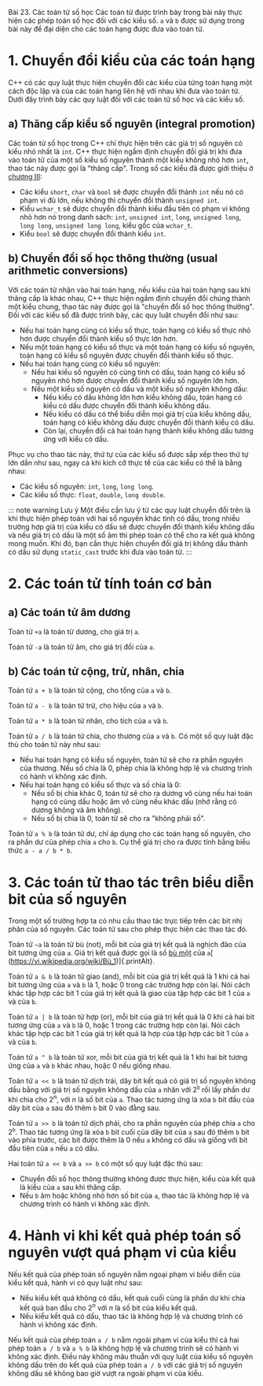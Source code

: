 Bài 23. Các toán tử số học
Các toán tử được trình bày trong bài này thực hiện các phép toán số học đối với các kiểu số. `a` và `b` được sử dụng
trong bài này để đại diện cho các toán hạng được đưa vào toán tử.

# 1. Chuyển đổi kiểu của các toán hạng

C++ có các quy luật thực hiện chuyển đổi các kiểu của từng toán hạng một cách độc lập và của các toán hạng liên hệ với
nhau khi đưa vào toán tử. Dưới đây trình bày các quy luật đối với các toán tử số học và các kiểu số.

## a) Thăng cấp kiểu số nguyên (integral promotion)

Các toán tử số học trong C++ chỉ thực hiện trên các giá trị số nguyên có kiểu nhỏ nhất là `int`. C++ thực hiện ngầm định
chuyển đổi giá trị khi đưa vào toán tử của một số kiểu số nguyên thành một kiểu không nhỏ hơn `int`, thao tác này được
gọi là "thăng cấp". Trong số các kiểu đã được giới thiệu ở [chương III](!4.0):

- Các kiểu `short`, `char` và `bool` sẽ được chuyển đổi thành `int` nếu nó có phạm vi đủ lớn, nếu không thì chuyển đổi
  thành `unsigned int`.
- Kiểu `wchar_t` sẽ được chuyển đổi thành kiểu đầu tiên có phạm vi không nhỏ hơn nó trong danh sách: `int`, `unsigned
  int`, `long`, `unsigned long`, `long long`, `unsigned long long`, kiểu gốc của `wchar_t`.
- Kiểu `bool` sẽ được chuyển đổi thành kiểu `int`.

## b) Chuyển đổi số học thông thường (usual arithmetic conversions)

Với các toán tử nhận vào hai toán hạng, nếu kiểu của hai toán hạng sau khi thăng cấp là khác nhau, C++ thực hiện ngầm
định chuyển đổi chúng thành một kiểu chung, thao tác này được gọi là "chuyển đổi số học thông thường". Đối với các kiểu
số đã được trình bày, các quy luật chuyển đổi như sau:

- Nếu hai toán hạng cùng có kiểu số thực, toán hạng có kiểu số thực nhỏ hơn được chuyển đổi thành kiểu số thực lớn hơn.
- Nếu một toán hạng có kiểu số thực và một toán hạng có kiểu số nguyên, toán hạng có kiểu số nguyên được chuyển đổi
  thành kiểu số thực.
- Nếu hai toán hạng cùng có kiểu số nguyên:
  - Nếu hai kiểu số nguyên có cùng tính có dấu, toán hạng có kiểu số nguyên nhỏ hơn được chuyển đổi thành kiểu số nguyên
  	lớn hơn.
  - Nếu một kiểu số nguyên có dấu và một kiểu số nguyên không dấu:
	- Nếu kiểu có dấu không lớn hơn kiểu không dấu, toán hạng có kiểu có dấu được chuyển đổi thành kiểu không dấu.
	- Nếu kiểu có dấu có thể biểu diễn mọi giá trị của kiểu không dấu, toán hạng có kiểu không dấu được chuyển đổi thành
	  kiểu có dấu.
	- Còn lại, chuyển đổi cả hai toán hạng thành kiểu không dấu tương ứng với kiểu có dấu.

Phục vụ cho thao tác này, thứ tự của các kiểu số được sắp xếp theo thứ tự lớn dần như sau, ngay cả khi kích cỡ thực tế
của các kiểu có thể là bằng nhau:

- Các kiểu số nguyên: `int`, `long`, `long long`.
- Các kiểu số thực: `float`, `double`, `long double`.

::: note warning Lưu ý
Một điều cần lưu ý từ các quy luật chuyển đổi trên là khi thực hiện phép toán với hai số nguyên khác tính có dấu, trong
nhiều trường hợp giá trị của kiểu có dấu sẽ được chuyển đổi thành kiểu không dấu và nếu giá trị có dấu là một số âm thì
phép toán có thể cho ra kết quả không mong muốn. Khi đó, bạn cần thực hiện chuyển đổi giá trị không dấu thành có dấu sử
dụng `static_cast` trước khi đưa vào toán tử.
:::

# 2. Các toán tử tính toán cơ bản

## a) Các toán tử âm dương

Toán tử `+a` là toán tử dương, cho giá trị `a`.

Toán tử `-a` là toán tử âm, cho giá trị đối của `a`.

## b) Các toán tử cộng, trừ, nhân, chia

Toán tử `a + b` là toán tử cộng, cho tổng của `a` và `b`.

Toán tử `a - b` là toán tử trừ, cho hiệu của `a` và `b`.

Toán tử `a * b` là toán tử nhân, cho tích của `a` và `b`.

Toán tử `a / b` là toán tử chia, cho thương của `a` và `b`. Có một số quy luật đặc thù cho toán tử này như sau:

- Nếu hai toán hạng có kiểu số nguyên, toán tử sẽ cho ra phần nguyên của thương. Nếu số chia là 0, phép chia là không
  hợp lệ và chương trình có hành vi không xác định.
- Nếu hai toán hạng có kiểu số thực và số chia là 0:
  - Nếu số bị chia khác 0, toán tử sẽ cho ra dương vô cùng nếu hai toán hạng có cùng dấu hoặc âm vô cùng nếu khác dấu
    (nhớ rằng có dương không và âm không).
  - Nếu số bị chia là 0, toán tử sẽ cho ra "không phải số".

Toán tử `a % b` là toán tử dư, chỉ áp dụng cho các toán hạng số nguyên, cho ra phần dư của phép chia `a` cho `b`. Cụ thể
giá trị cho ra được tính bằng biểu thức `a - a / b * b`.

# 3. Các toán tử thao tác trên biểu diễn bit của số nguyên

Trong một số trường hợp ta có nhu cầu thao tác trực tiếp trên các bit nhị phân của số nguyên. Các toán tử sau cho phép
thực hiện các thao tác đó.

Toán tử `~a` là toán tử bù (not), mỗi bit của giá trị kết quả là nghịch đảo của bit tương ứng của `a`. Giá trị kết quả
được gọi là số [bù một](https://vi.wikipedia.org/wiki/Bù_1) của `a`[ (https://vi.wikipedia.org/wiki/Bù_1)]{.printAlt}.

Toán tử `a & b` là toán tử giao (and), mỗi bit của giá trị kết quả là 1 khi cả hai bit tương ứng của `a` và `b` là 1,
hoặc 0 trong các trường hợp còn lại. Nói cách khác tập hợp các bit 1 của giá trị kết quả là giao của tập hợp các bit 1
của `a` và của `b`.

Toán tử `a | b` là toán tử hợp (or), mỗi bit của giá trị kết quả là 0 khi cả hai bit tương ứng của `a` và `b` là 0, hoặc
1 trong các trường hợp còn lại. Nói cách khác tập hợp các bit 1 của giá trị kết quả là hợp của tập hợp các bit 1 của `a`
và của `b`.

Toán tử `a ^ b` là toán tử xor, mỗi bit của giá trị kết quả là 1 khi hai bit tương ứng của `a` và `b` khác nhau, hoặc 0
nếu giống nhau.

Toán tử `a << b` là toán tử dịch trái, dãy bit kết quả có giá trị số nguyên không dấu bằng với giá trị số nguyên không
dấu của `a` nhân với 2<sup>`b`</sup> rồi lấy phần dư khi chia cho 2<sup>*n*</sup>, với *n* là số bit của `a`. Thao tác
tương ứng là xóa `b` bit đầu của dãy bit của `a` sau đó thêm `b` bit 0 vào đằng sau.

Toán tử `a >> b` là toán tử dịch phải, cho ra phần nguyên của phép chia `a` cho 2<sup>`b`</sup>. Thao tác tương ứng là
xóa `b` bit cuối của dãy bit của `a` sau đó thêm `b` bit vào phía trước, các bit được thêm là 0 nếu `a` không có dấu và
giống với bit đầu tiên của `a` nếu `a` có dấu.

Hai toán tử `a << b` và `a >> b` có một số quy luật đặc thù sau:

- Chuyển đổi số học thông thường không được thực hiện, kiểu của kết quả là kiểu của `a` sau khi thăng cấp.
- Nếu `b` âm hoặc không nhỏ hơn số bit của `a`, thao tác là không hợp lệ và chương trình có hành vi không xác định.

# 4. Hành vi khi kết quả phép toán số nguyên vượt quá phạm vi của kiểu

Nếu kết quả của phép toán số nguyên nằm ngoại phạm vi biểu diễn của kiểu kết quả, hành vi có quy luật như sau:

- Nếu kiểu kết quả không có dấu, kết quả cuối cùng là phần dư khi chia kết quả ban đầu cho 2<sup>*n*</sup> với *n* là số
  bit của kiểu kết quả.
- Nếu kiểu kết quả có dấu, thao tác là không hợp lệ và chương trình có hành vi không xác định.

Nếu kết quả của phép toán `a / b` nằm ngoài phạm vi của kiểu thì cả hai phép toán `a / b` và `a % b` là không hợp lệ và
chương trình sẽ có hành vi không xác định. Điều này không mâu thuẫn với quy luật của kiểu số nguyên không dấu trên do
kết quả của phép toán `a / b` với các giá trị số nguyên không dấu sẽ không bao giờ vượt ra ngoài phạm vi của kiểu.